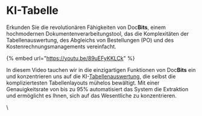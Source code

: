 # KI-Tabelle

Erkunden Sie die revolutionären Fähigkeiten von Doc**Bits**, einem hochmodernen Dokumentenverarbeitungstool, das die Komplexitäten der Tabellenauswertung, des Abgleichs von Bestellungen (PO) und des Kostenrechnungsmanagements vereinfacht.



{% embed url="https://youtu.be/89uEFyKKLCk" %}

In diesem Video tauchen wir in die einzigartigen Funktionen von Doc**Bits** ein und konzentrieren uns auf die KI-[Tabellenauswertung](https://docbits.com/doc/table-extraction/), die selbst die kompliziertesten Tabellenlayouts mühelos bewältigt. Mit einer Genauigkeitsrate von bis zu 95% automatisiert das System die Extraktion und ermöglicht es Ihnen, sich auf das Wesentliche zu konzentrieren.

\
